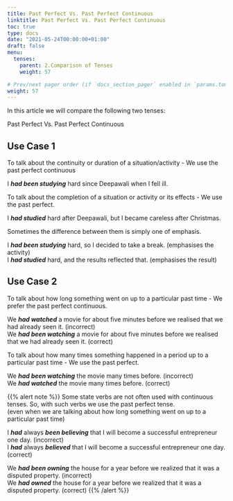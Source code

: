 ```yaml
---
title: Past Perfect Vs. Past Perfect Continuous 
linktitle: Past Perfect Vs. Past Perfect Continuous  
toc: true
type: docs
date: "2021-05-24T00:00:00+01:00"
draft: false
menu:
  tenses:
    parent: 2.Comparison of Tenses
    weight: 57

# Prev/next pager order (if `docs_section_pager` enabled in `params.toml`)
weight: 57
---
```


In this article we will compare the following two tenses:

Past Perfect Vs. Past Perfect Continuous

## Use Case 1

To talk about the continuity or duration of a situation/activity - We use the past perfect continuous 

I ***had been studying*** hard since Deepawali when I fell ill. 

To talk about the completion of a situation or activity or its effects - We use the past perfect.

I ***had studied*** hard after Deepawali, but I became careless after Christmas.  

Sometimes the difference between them is simply one of emphasis.

I ***had been studying*** hard, so I decided to take a break. (emphasises the activity) <br>
I ***had studied*** hard, and the results reflected that. (emphasises the result)

## Use Case 2

To talk about how long something went on up to a particular past time - We prefer the past perfect continuous. 

We ***<span class="mak-text-color-incorrect">had watched</span>*** a movie for about five minutes before we realised that we had already seen it. (incorrect) <br>
We ***<span class="mak-text-color">had been watching</span>***  a movie for about five minutes before we realised that we had already seen it. (correct)

To talk about how many times something happened in a period up to a particular past time - We use the past perfect.

We ***<span class="mak-text-color-incorrect">had been watching</span>*** the movie many times before. (incorrect) <br>
We ***<span class="mak-text-color">had watched</span>*** the movie many times before. (correct)

{{% alert note %}}
Some state verbs are not often used with continuous tenses. So, with such verbs we use the past perfect tense. <br> 
(even when we are talking about how long something went on up to a particular past time)

I ***<span class="mak-text-color-incorrect">had</span>*** always ***<span class="mak-text-color-incorrect">been believing</span>*** that I will become a successful entrepreneur one day. (incorrect) <br>
I ***<span class="mak-text-color">had</span>*** always ***<span class="mak-text-color">believed</span>*** that I will become a successful entrepreneur one day. (correct)

We ***<span class="mak-text-color-incorrect">had been owning</span>*** the house for a year before we realized that it was a disputed property. (incorrect) <br>
We ***<span class="mak-text-color">had owned</span>*** the house for a year before we realized that it was a disputed property. (correct)
{{% /alert %}}